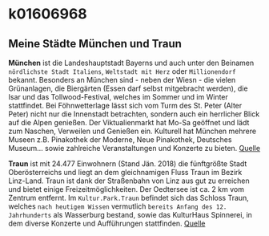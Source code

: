 # k01606968

## Meine Städte München und Traun
**München** ist die Landeshauptstadt Bayerns und auch unter den Beinamen `nördlichste Stadt Italiens`, `Weltstadt mit Herz` oder `Millionendorf` bekannt. Besonders an München sind - neben der Wiesn - die vielen Grünanlagen, die Biergärten (Essen darf selbst mitgebracht werden), die Isar und das Tollwood-Festival, welches im Sommer und im Winter stattfindet. Bei Föhnwetterlage lässt sich vom Turm des St. Peter (Alter Peter) nicht nur die Innenstadt betrachten, sondern auch ein herrlicher Blick auf die Alpen genießen. Der Viktualienmarkt hat Mo-Sa geöffnet und lädt zum Naschen, Verweilen und Genießen ein. Kulturell hat München mehrere Museen z.B. Pinakothek der Moderne, Neue Pinakothek, Deutsches Museum... sowie zahlreiche Veranstaltungen und Konzerte zu bieten.
[Quelle](http://oberbayerisches-alpenvorland.de/muenchen)

**Traun** ist mit 24.477 Einwohnern (Stand Jän. 2018) die fünftgrößte Stadt Oberösterreichs und liegt an dem gleichnamigen Fluss Traun im Bezirk Linz-Land. Traun ist dank der Straßenbahn von Linz aus gut zu erreichen und bietet einige Freizeitmöglichkeiten. Der Oedtersee ist ca. 2 km vom Zentrum entfernt. Im `Kultur.Park.Traun` befindet sich das Schloss Traun, welches `nach heutigem Wissen` vermutlich `bereits Anfang des 12. Jahrhunderts` als Wasserburg bestand, sowie das KulturHaus Spinnerei, in dem diverse Konzerte und Aufführungen stattfinden.
[Quelle](https://de.wikipedia.org/wiki/Traun_(Stadt))
